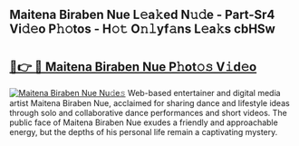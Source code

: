 ## Maitena Biraben Nue L𝚎a𝚔ed N𝚞𝚍e - Part-Sr4 Vi𝚍𝚎o P𝚑𝚘tos - H𝚘𝚝 O𝚗𝚕yf𝚊ns L𝚎a𝚔s cbHSw

# <h2><a href="http://kfbimtg.oniu.top/?m=Maitena+Biraben+Nue">🔗👉 🔴 Maitena Biraben Nue P𝚑ot𝚘𝚜 V𝚒d𝚎o</a></h2>

[![Maitena Biraben Nue Nu𝚍e𝚜](https://i.imgur.com/0qMVB7G.gif)](http://kfbimtg.oniu.top/?m=Maitena+Biraben+Nue)
Web-based entertainer and digital media artist Maitena Biraben Nue, acclaimed for sharing dance and lifestyle ideas through solo and collaborative dance performances and short videos. The public face of Maitena Biraben Nue exudes a friendly and approachable energy, but the depths of his personal life remain a captivating mystery.  
